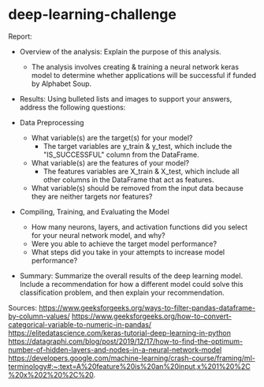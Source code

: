 # deep-learning-challenge
Report:
- Overview of the analysis: Explain the purpose of this analysis.
  - The analysis involves creating & training a neural network keras model to determine whether applications will be successful if funded by Alphabet Soup. 
- Results: Using bulleted lists and images to support your answers, address the following questions:
-   Data Preprocessing
    - What variable(s) are the target(s) for your model?
      - The target variables are y_train & y_test, which include the "IS_SUCCESSFUL" column from the DataFrame. 
    - What variable(s) are the features of your model?
      - The features variables are X_train & X_test, which include all other columns in the DataFrame that act as features.
    - What variable(s) should be removed from the input data because they are neither targets nor features?
  
-   Compiling, Training, and Evaluating the Model
    - How many neurons, layers, and activation functions did you select for your neural network model, and why?
    - Were you able to achieve the target model performance?
    - What steps did you take in your attempts to increase model performance?
  
- Summary: Summarize the overall results of the deep learning model. Include a recommendation for how a different model could solve this classification problem, and then explain your recommendation.

Sources:
https://www.geeksforgeeks.org/ways-to-filter-pandas-dataframe-by-column-values/
https://www.geeksforgeeks.org/how-to-convert-categorical-variable-to-numeric-in-pandas/
https://elitedatascience.com/keras-tutorial-deep-learning-in-python
https://datagraphi.com/blog/post/2019/12/17/how-to-find-the-optimum-number-of-hidden-layers-and-nodes-in-a-neural-network-model
https://developers.google.com/machine-learning/crash-course/framing/ml-terminology#:~:text=A%20feature%20is%20an%20input,x%201%20%2C%20x%202%20%2C%20.



